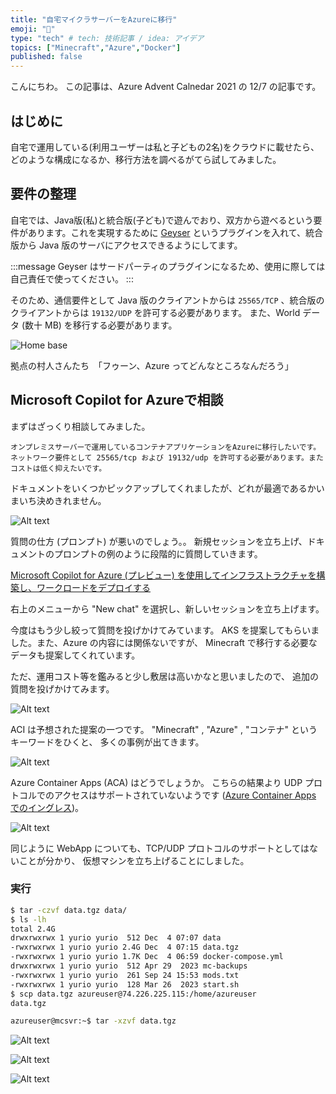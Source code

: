 ```yaml
---
title: "自宅マイクラサーバーをAzureに移行"
emoji: "👾"
type: "tech" # tech: 技術記事 / idea: アイデア
topics: ["Minecraft","Azure","Docker"]
published: false
---
```


こんにちわ。
この記事は、Azure Advent Calnedar 2021 の 12/7 の記事です。

## はじめに

自宅で運用している(利用ユーザーは私と子どもの2名)をクラウドに載せたら、どのような構成になるか、移行方法を調べるがてら試してみました。

## 要件の整理

自宅では、Java版(私)と統合版(子ども)で遊んでおり、双方から遊べるという要件があります。これを実現するために [Geyser](https://geysermc.org/) というプラグインを入れて、統合版から Java 版のサーバにアクセスできるようにしてます。

:::message
Geyser はサードパーティのプラグインになるため、使用に際しては自己責任で使ってください。
:::

そのため、通信要件として Java 版のクライアントからは ```25565/TCP``` 、統合版のクライアントからは ```19132/UDP``` を許可する必要があります。
また、World データ (数十 MB) を移行する必要があります。

![Home base](image.png)

拠点の村人さんたち　「フゥーン、Azure ってどんなところなんだろう」

## Microsoft Copilot for Azureで相談

まずはざっくり相談してみました。

```
オンプレミスサーバーで運用しているコンテナアプリケーションをAzureに移行したいです。ネットワーク要件として 25565/tcp および 19132/udp を許可する必要があります。またコストは低く抑えたいです。
```

ドキュメントをいくつかピックアップしてくれましたが、どれが最適であるかいまいち決めきれません。

![Alt text](image-1.png)

質問の仕方 (プロンプト) が悪いのでしょう。。
新規セッションを立ち上げ、ドキュメントのプロンプトの例のように段階的に質問していきます。

[Microsoft Copilot for Azure (プレビュー) を使用してインフラストラクチャを構築し、ワークロードをデプロイする](https://learn.microsoft.com/ja-jp/azure/copilot/build-infrastructure-deploy-workloads)

右上のメニューから "New chat" を選択し、新しいセッションを立ち上げます。

今度はもう少し絞って質問を投げかけてみています。
AKS を提案してもらいました。また、Azure の内容には関係ないですが、
Minecraft で移行する必要なデータも提案してくれています。

ただ、運用コスト等を鑑みると少し敷居は高いかなと思いましたので、
追加の質問を投げかけてみます。

![Alt text](image-4.png)

ACI は予想された提案の一つです。
"Minecraft" , "Azure" , "コンテナ" というキーワードをひくと、
多くの事例が出てきます。

![Alt text](image-5.png)

Azure Container Apps (ACA) はどうでしょうか。
こちらの結果より UDP プロトコルでのアクセスはサポートされていないようです ([Azure Container Apps でのイングレス](https://learn.microsoft.com/ja-jp/azure/container-apps/ingress-overview))。

![Alt text](image-6.png)

同じように WebApp についても、TCP/UDP プロトコルのサポートとしてはないことが分かり、
仮想マシンを立ち上げることにしました。

### 実行

```bash
$ tar -czvf data.tgz data/ 
$ ls -lh
total 2.4G
drwxrwxrwx 1 yurio yurio  512 Dec  4 07:07 data
-rwxrwxrwx 1 yurio yurio 2.4G Dec  4 07:15 data.tgz
-rwxrwxrwx 1 yurio yurio 1.7K Dec  4 06:59 docker-compose.yml
drwxrwxrwx 1 yurio yurio  512 Apr 29  2023 mc-backups
-rwxrwxrwx 1 yurio yurio  261 Sep 24 15:53 mods.txt
-rwxrwxrwx 1 yurio yurio  128 Mar 26  2023 start.sh
$ scp data.tgz azureuser@74.226.225.115:/home/azureuser
data.tgz                 
```

```bash
azureuser@mcsvr:~$ tar -xzvf data.tgz 

```

![Alt text](image-7.png)

![Alt text](image-8.png)

![Alt text](image-9.png)

###
